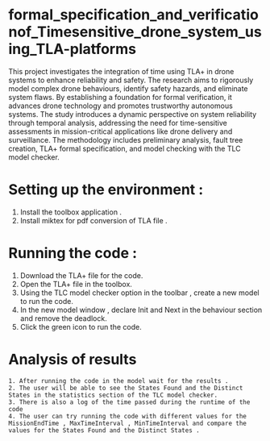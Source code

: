# formal_specification_and_verificationof_Timesensitive_drone_system_using_TLA-platforms

This project investigates the integration of time using TLA+ in drone systems to enhance reliability and safety. The research aims to rigorously model complex drone behaviours, identify safety hazards, and eliminate system flaws. By establishing a foundation for formal verification, it advances drone technology and promotes trustworthy autonomous systems. The study introduces a dynamic perspective on system reliability through temporal analysis, addressing the need for time-sensitive assessments in mission-critical applications like drone delivery and surveillance. The methodology includes preliminary analysis, fault tree creation, TLA+ formal specification, and model checking with the TLC model checker.

# Setting up the environment :

  1. Install the toolbox application .
  2. Install miktex for pdf conversion of TLA file .

# Running the code : 
  1. Download the TLA+ file for the code.
  2. Open the TLA+ file in the toolbox.
  3. Using the TLC model checker option in the toolbar , create a new model to run the code.
  4. In the new model window , declare Init and Next in the behaviour section and remove the deadlock.
  5. Click the green icon to run the code.

# Analysis of results
    1. After running the code in the model wait for the results .
    2. The user will be able to see the States Found and the Distinct States in the statistics section of the TLC model checker.
    3. There is also a log of the time passed during the runtime of the code
    4. The user can try running the code with different values for the MissionEndTime , MaxTimeInterval , MinTimeInterval and compare the values for the States Found and the Distinct States .
